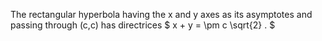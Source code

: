 The rectangular hyperbola having the x and y axes as its asymptotes and
passing through (c,c) has directrices $ x + y = \pm c \sqrt{2} . $
